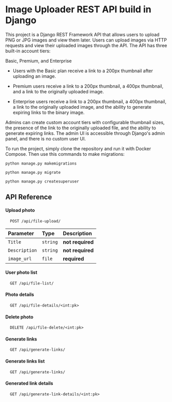 

# Image Uploader REST API build in Django

This project is a Django REST Framework API that allows users to upload PNG or JPG images and view them later. Users can upload images via HTTP requests and view their uploaded images through the API. The API has three built-in account tiers: 

Basic, Premium, and Enterprise


 - Users with the Basic plan receive a link to a 200px thumbnail after
   uploading an image.


 - Premium users receive a link to a 200px thumbnail, a 400px thumbnail,
   and a link to the originally uploaded image.


 - Enterprise users receive a link to a 200px thumbnail, a 400px
   thumbnail, a link to the originally uploaded image, and the ability
   to generate expiring links to the binary image.

Admins can create custom account tiers with configurable thumbnail sizes, the presence of the link to the originally uploaded file, and the ability to generate expiring links. The admin UI is accessible through Django's admin panel, and there is no custom user UI.

To run the project, simply clone the repository and run it with Docker Compose. Then use this commands to make migrations:

  
  ```
  python manage.py makemigrations
  ```
  ```
  python manage.py migrate
  ```
  ```
  python manage.py createsuperuser
  ```

 




## API Reference

#### Upload photo

```http
  POST /api/file-upload/
```

| Parameter | Type     | Description                |
| :-------- | :------- | :------------------------- |
| `Title` | `string` | **not required**|
| `Description` | `string` | **not required**|
| `image_url` | `file` | **required**|

#### User photo list

```http
  GET /api/file-list/
```
#### Photo details
```http
  GET /api/file-details/<int:pk>
```
#### Delete photo
```http
  DELETE /api/file-delete/<int:pk>
```
#### Generate links
```http
  GET /api/generate-links/
```



#### Generate links list
```http
  GET /api/generate-links/
```
#### Generated link details
```http
  GET /api/generate-link-details/<int:pk>
```

